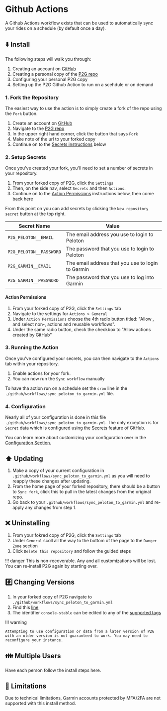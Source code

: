 # Github Actions

A Github Actions workflow exists that can be used to automatically sync your rides on a schedule (by default once a day).

## ⬇️ Install

The following steps will walk you through:

1. Creating an account on [GitHub](https://github.com)
1. Creating a personal copy of the [P2G repo](https://github.com/philosowaffle/peloton-to-garmin)
1. Configuring your personal P2G copy
1. Setting up the P2G Github Action to run on a scehdule or on demand

### 1. Fork the Repository

The easiest way to use the action is to simply create a fork of the repo using the `Fork` button.

1. Create an account on [GitHub](https://github.com)
1. Navigate to the [P2G repo](https://github.com/philosowaffle/peloton-to-garmin)
1. In the upper right hand corner, click the button that says `Fork`
1. Make note of the url to your forked copy
1. Continue on to the [Secrets instructions](#secrets) below

### 2. Setup Secrets

Once you've created your fork, you'll need to set a number of secrets in your repository.

1. From your forked copy of P2G, click the `Settings`
1. Then, on the side nav, select `Secrets` and then `Actions`.
1. Continue on to the [Action Permissions](#action-permissions) instructions below, then come back here

From this point on you can add secrets by clicking the `New repository secret` button at the top right.

| Secret Name             | Value                                                                |
|-------------------------|----------------------------------------------------------------------|
| `P2G_PELOTON__EMAIL`    | The email address you use to login to Peloton                        |
| `P2G_PELOTON__PASSWORD` | The password that you use to login to Peloton                        |
| `P2G_GARMIN__EMAIL`     | The email address that you use to login to Garmin                    |
| `P2G_GARMIN__PASSWORD`  | The password that you use to log into Garmin                         |

#### Action Permissions

1. From your forked copy of P2G, click the `Settings` tab
1. Navigate to the settings for `Actions > General`
1. Under `Action Permissions` choose the 4th radio button titled: "Allow <youruser>, and select non-<youruser>, actions and reusable workflows".
1. Under the same radio button, check the checkbox to "Allow actions created by GitHub"

### 3. Running the Action

Once you've configured your secrets, you can then navigate to the `Actions` tab within your repository.

1. Enable actions for your fork.
1. You can now run the `Sync workflow` manually

To have tha action run on a schedule set the `cron` line in the `./github/workflows/sync_peloton_to_garmin.yml` file.

### 4. Configuration

Nearly all of your configuration is done in this file `./github/workflows/sync_peloton_to_garmin.yml`.  The only exception is for `Secret` data which is configured using the [Secrets](#2-setup-secrets) feature of GitHub.

You can learn more about customizing your configuration over in the [Configuration Section](../configuration/index.md).

## ⬆️ Updating

1. Make a copy of your current configuration in `.github/workflows/sync_peloton_to_garmin.yml` as you will need to reapply these changes after updating.
1. From the home page of your forked repository, there should be a button to `Sync fork`, click this to pull in the latest changes from the original repo.
1. Go back to your `.github/workflows/sync_peloton_to_garmin.yml` and re-apply any changes from step 1.

## ❌ Uninstalling

1. From your fokred copy of P2G, click the `Settings` tab
1. Under `General` scoll all the way to the bottom of the page to the `Danger Zone` section
1. Click `Delete this repository` and follow the guided steps

!!! danger
    This is non-recoverable.  Any and all customizations will be lost.  You can re-install P2G again by starting over.

## #️⃣ Changing Versions

1. In your forked copy of P2G navigate to `./github/workflows/sync_peloton_to_garmin.yml`
1. Find this [line](https://github.com/philosowaffle/peloton-to-garmin/blob/master/.github/workflows/sync_peloton_to_garmin.yml#L23)
1. The identifier `console-stable` can be edited to any of the [supported tags](docker.md#version-tags)

!!! warning

    Attempting to use configuration or data from a later version of P2G with an older version is not guaranteed to work. You may need to reconfigure your instance.

## 👪 Multiple Users

Have each person follow the install steps here.

## 🚧 Limitations

Due to technical limitations, Garmin accounts protected by MFA/2FA are not supported with this install method.